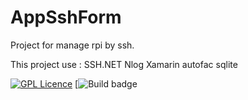 # AppSshForm
Project for manage rpi by ssh.



This project use : 
SSH.NET
Nlog
Xamarin
autofac
sqlite

[![GPL Licence](https://badges.frapsoft.com/os/gpl/gpl-175x39.png?v=103)](https://opensource.org/licenses/GPL-3.0/)
[![Build badge](https://build.mobile.azure.com/v0.1/apps/81505d89-5485-485a-bd0d-294d68968715/branches/master/badge)

